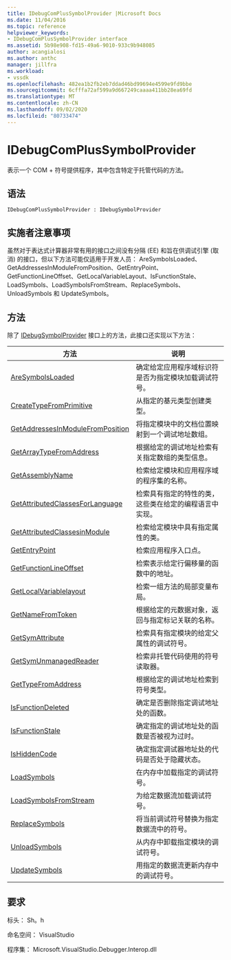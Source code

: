 ```yaml
---
title: IDebugComPlusSymbolProvider |Microsoft Docs
ms.date: 11/04/2016
ms.topic: reference
helpviewer_keywords:
- IDebugComPlusSymbolProvider interface
ms.assetid: 5b98e908-fd15-49a6-9010-933c9b948085
author: acangialosi
ms.author: anthc
manager: jillfra
ms.workload:
- vssdk
ms.openlocfilehash: 482ea1b2fb2eb7ddad46bd99694e4599e9fd9bbe
ms.sourcegitcommit: 6cfffa72af599a9d667249caaaa411bb28ea69fd
ms.translationtype: MT
ms.contentlocale: zh-CN
ms.lasthandoff: 09/02/2020
ms.locfileid: "80733474"
---
```

# <a name="idebugcomplussymbolprovider"></a>IDebugComPlusSymbolProvider
表示一个 COM + 符号提供程序，其中包含特定于托管代码的方法。

## <a name="syntax"></a>语法

```
IDebugComPlusSymbolProvider : IDebugSymbolProvider
```

## <a name="notes-for-implementers"></a>实施者注意事项
 虽然对于表达式计算器非常有用的接口之间没有分隔 (EE) 和旨在供调试引擎 (取消) 的接口，但以下方法可能仅适用于开发人员： AreSymbolsLoaded、GetAddressesInModuleFromPosition、GetEntryPoint、GetFunctionLineOffset、GetLocalVariableLayout、IsFunctionStale、LoadSymbols、LoadSymbolsFromStream、ReplaceSymbols、UnloadSymbols 和 UpdateSymbols。

## <a name="methods"></a>方法
 除了 [IDebugSymbolProvider](../../../extensibility/debugger/reference/idebugsymbolprovider.md) 接口上的方法，此接口还实现以下方法：

|方法|说明|
|------------|-----------------|
|[AreSymbolsLoaded](../../../extensibility/debugger/reference/idebugcomplussymbolprovider-aresymbolsloaded.md)|确定给定应用程序域标识符是否为指定模块加载调试符号。|
|[CreateTypeFromPrimitive](../../../extensibility/debugger/reference/idebugcomplussymbolprovider-createtypefromprimitive.md)|从指定的基元类型创建类型。|
|[GetAddressesInModuleFromPosition](../../../extensibility/debugger/reference/idebugcomplussymbolprovider-getaddressesinmodulefromposition.md)|将指定模块中的文档位置映射到一个调试地址数组。|
|[GetArrayTypeFromAddress](../../../extensibility/debugger/reference/idebugcomplussymbolprovider-getarraytypefromaddress.md)|根据给定的调试地址检索有关指定数组的类型信息。|
|[GetAssemblyName](../../../extensibility/debugger/reference/idebugcomplussymbolprovider-getassemblyname.md)|检索给定模块和应用程序域的程序集的名称。|
|[GetAttributedClassesForLanguage](../../../extensibility/debugger/reference/idebugcomplussymbolprovider-getattributedclassesforlanguage.md)|检索具有指定的特性的类，这些类在给定的编程语言中实现。|
|[GetAttributedClassesinModule](../../../extensibility/debugger/reference/idebugcomplussymbolprovider-getattributedclassesinmodule.md)|检索给定模块中具有指定属性的类。|
|[GetEntryPoint](../../../extensibility/debugger/reference/idebugcomplussymbolprovider-getentrypoint.md)|检索应用程序入口点。|
|[GetFunctionLineOffset](../../../extensibility/debugger/reference/idebugcomplussymbolprovider-getfunctionlineoffset.md)|检索表示给定行偏移量的函数中的地址。|
|[GetLocalVariablelayout](../../../extensibility/debugger/reference/idebugcomplussymbolprovider-getlocalvariablelayout.md)|检索一组方法的局部变量布局。|
|[GetNameFromToken](../../../extensibility/debugger/reference/idebugcomplussymbolprovider-getnamefromtoken.md)|根据给定的元数据对象，返回与指定标记关联的名称。|
|[GetSymAttribute](../../../extensibility/debugger/reference/idebugcomplussymbolprovider-getsymattribute.md)|检索具有指定模块的给定父属性的调试符号。|
|[GetSymUnmanagedReader](../../../extensibility/debugger/reference/idebugcomplussymbolprovider-getsymunmanagedreader.md)|检索非托管代码使用的符号读取器。|
|[GetTypeFromAddress](../../../extensibility/debugger/reference/idebugcomplussymbolprovider-gettypefromaddress.md)|根据给定的调试地址检索到符号类型。|
|[IsFunctionDeleted](../../../extensibility/debugger/reference/idebugcomplussymbolprovider-isfunctiondeleted.md)|确定是否删除指定调试地址处的函数。|
|[IsFunctionStale](../../../extensibility/debugger/reference/idebugcomplussymbolprovider-isfunctionstale.md)|确定指定的调试地址处的函数是否被视为过时。|
|[IsHiddenCode](../../../extensibility/debugger/reference/idebugcomplussymbolprovider-ishiddencode.md)|确定指定调试器地址处的代码是否处于隐藏状态。|
|[LoadSymbols](../../../extensibility/debugger/reference/idebugcomplussymbolprovider-loadsymbols.md)|在内存中加载指定的调试符号。|
|[LoadSymbolsFromStream](../../../extensibility/debugger/reference/idebugcomplussymbolprovider-loadsymbolsfromstream.md)|为给定数据流加载调试符号。|
|[ReplaceSymbols](../../../extensibility/debugger/reference/idebugcomplussymbolprovider-replacesymbols.md)|将当前调试符号替换为指定数据流中的符号。|
|[UnloadSymbols](../../../extensibility/debugger/reference/idebugcomplussymbolprovider-unloadsymbols.md)|从内存中卸载指定模块的调试符号。|
|[UpdateSymbols](../../../extensibility/debugger/reference/idebugcomplussymbolprovider-updatesymbols.md)|用指定的数据流更新内存中的调试符号。|

## <a name="requirements"></a>要求
 标头： Sh。h

 命名空间： VisualStudio

 程序集： Microsoft.VisualStudio.Debugger.Interop.dll
